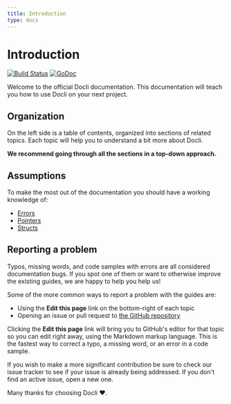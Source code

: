 ```yaml
---
title: Introduction
type: docs
---
```


# Introduction

[![Build Status](https://travis-ci.org/celicoo/docli.svg?branch=master)](https://travis-ci.org/celicoo/docli)
[![GoDoc](https://godoc.org/github.com/celicoo/docli?status.svg)](https://godoc.org/github.com/celicoo/docli)

Welcome to the official Docli documentation. This documentation will teach you how to use Docli on your next project.

## Organization

On the left side is a table of contents, organized into sections of related topics. Each topic will help you to understand a bit more about Docli.

**We recommend going through all the sections in a top-down approach.**

## Assumptions

To make the most out of the documentation you should have a working knowledge of:

- [Errors](https://gobyexample.com/errors)
- [Pointers](https://gobyexample.com/pointers)
- [Structs](https://gobyexample.com/structs)

## Reporting a problem

Typos, missing words, and code samples with errors are all considered documentation bugs. If you spot one of them or want to otherwise improve the existing guides, we are happy to help you help us!

Some of the more common ways to report a problem with the guides are:

- Using the **Edit this page** link on the bottom-right of each topic
- Opening an issue or pull request to [the GitHub repository](https://github.com/celicoo/docli)

Clicking the **Edit this page** link will bring you to GitHub's editor for that topic so you can edit right away, using the Markdown markup language. This is the fastest way to correct a typo, a missing word, or an error in a code sample.

If you wish to make a more significant contribution be sure to check our issue tracker to see if your issue is already being addressed. If you don't find an active issue, open a new one.

Many thanks for choosing Docli :heart:.
